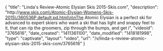 {
    "title": "Linda's Review-Atomic Elysian Skis 2015-Skis.com",
    "description": "http:\/\/www.skis.com\/Atomic-Elysian-Womens-Skis-2015\/360536P,default,pd.html\n\nThe Atomic Elysian is a perfect ski for advanced to expert skiers who want a ski that has light and snappy feel to it, that can rip the groomers, zip through the bumps, and get i",
    "videoid": "3765616",
    "date_created": "1411361100",
    "date_modified": "1418181998",
    "type": "captivate",
    "layout": "video",
    "url": "\/v\/linda-s-review-atomic-elysian-skis-2015-skis-com\/3765616"
}